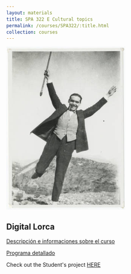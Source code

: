 ```yaml
---
layout: materials
title: SPA 322 E Cultural topics
permalink: /courses/SPA322/:title.html
collection: courses
---
```


![Lorca contento](img/LorcaCollection/rec_1.jpg)

## Digital Lorca

[Descripción e informaciones sobre el curso](infos.html)

[Programa detallado](schedule.html)

Check out the Student's project [HERE](http://susannalles.com/courses/SPA322/Web_Lorca/)